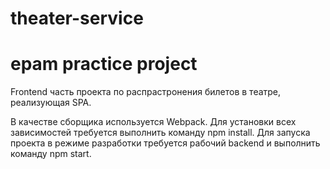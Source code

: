 # theater-service
<h1>epam practice project</h1>
<p>Frontend часть проекта по распрастронения билетов в театре, реализующая SPA.</p>
<p>В качестве сборщика используется Webpack.
Для установки всех зависимостей требуется выполнить команду npm install.
Для запуска проекта в режиме разработки требуется рабочий backend и выполнить команду npm start. </p>
